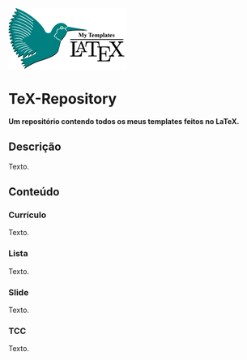 ![capa](001.png)

# TeX-Repository

**Um repositório contendo todos os meus templates feitos no LaTeX.**

## Descrição

Texto.

## Conteúdo

### Currículo

Texto.

### Lista

Texto.

### Slide

Texto.

### TCC

Texto.
